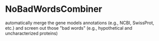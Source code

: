 # NoBadWordsCombiner
automatically merge the gene models annotations (e.g., NCBI, SwissProt, etc.) and screen out those "bad words" (e.g., hypothetical and uncharacterized proteins)
